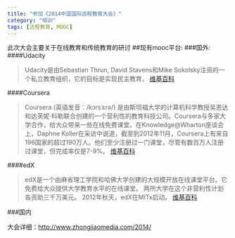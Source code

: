 ```yaml
---
title: "参加《2014中国国际远程教育大会》"
category: "培训"
tags: [远程教育, MOOC]
---
```

此次大会主要关于在线教育和传统教育的研讨
##现有mooc平台:
###国外:
####Udacity
>Udacity是由Sebastian Thrun, David Stavens和Mike Sokolsky注资的一个私立教育组织，它的目标是实现民主教育。
[维基百科](http://zh.wikipedia.org/wiki/Udacitya)

####Coursera
>Coursera (英语发音：/kɔrsˈɛrə/) 是由斯坦福大学的计算机科学教授吴恩达和达芙妮·科勒联合创建的一个营利性的教育科技公司。Coursera与多家大学合作，给大众带来一些在线免费课堂。在Knowledge@Wharton座谈会上，Daphne Koller在采访中说道，截至到2012年11月，Coursera上有来自196国家的超过190万人。他们至少注册过一门课堂，尽管有数百万人注册过课堂，但完成率仅是7-9%。
[维基百科](http://zh.wikipedia.org/wiki/Coursera)

####edX
>edX是一个由麻省理工学院和哈佛大学创建的大规模开放在线课堂平台。它免费给大众提供大学教育水平的在线课堂。 两所大学在这个非营利性计划各资助三千万美元。 2012年秋天，edX在MITx启动。
[维基百科](http://zh.wikipedia.org/wiki/EdX)


###国内

大会详细：http://www.zhongjiaomedia.com/2014/